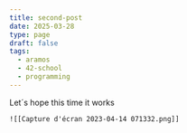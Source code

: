 ```yaml
---
title: second-post
date: 2025-03-28
type: page
draft: false
tags:
  - aramos
  - 42-school
  - programming
---
```


Let´s hope this time it works

	![[Capture d'écran 2023-04-14 071332.png]]